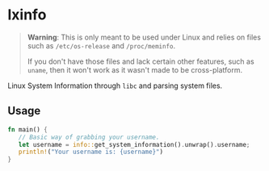 # lxinfo
> **Warning**:
> This is only meant to be used under Linux and relies on files such as `/etc/os-release` and `/proc/meminfo`.
>
> If you don't have those files and lack certain other features, such as `uname`, then it won't work as it wasn't made to be cross-platform.

Linux System Information through `libc` and parsing system files.

## Usage
```rust
fn main() {
   // Basic way of grabbing your username.
   let username = info::get_system_information().unwrap().username;
   println!("Your username is: {username}")
}
```
